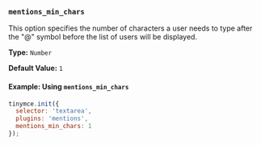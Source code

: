 ### `mentions_min_chars`

This option specifies the number of characters a user needs to type after the "@" symbol before the list of users will be displayed.

**Type:** `Number`

**Default Value:** `1`

#### Example: Using `mentions_min_chars`

```js
tinymce.init({
  selector: 'textarea',
  plugins: 'mentions',
  mentions_min_chars: 1
});
```
